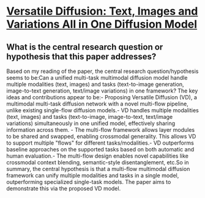 # [Versatile Diffusion: Text, Images and Variations All in One Diffusion   Model](https://arxiv.org/abs/2211.08332)

## What is the central research question or hypothesis that this paper addresses?

 Based on my reading of the paper, the central research question/hypothesis seems to be:Can a unified multi-task multimodal diffusion model handle multiple modalities (text, images) and tasks (text-to-image generation, image-to-text generation, text/image variations) in one framework? The key ideas and contributions appear to be:- Proposing Versatile Diffusion (VD), a multimodal multi-task diffusion network with a novel multi-flow pipeline, unlike existing single-flow diffusion models.- VD handles multiple modalities (text, images) and tasks (text-to-image, image-to-text, text/image variations) simultaneously in one unified model, effectively sharing information across them. - The multi-flow framework allows layer modules to be shared and swapped, enabling crossmodal generality. This allows VD to support multiple "flows" for different tasks/modalities.- VD outperforms baseline approaches on the supported tasks based on both automatic and human evaluation.- The multi-flow design enables novel capabilities like crossmodal context blending, semantic-style disentanglement, etc.So in summary, the central hypothesis is that a multi-flow multimodal diffusion framework can unify multiple modalities and tasks in a single model, outperforming specialized single-task models. The paper aims to demonstrate this via the proposed VD model.
